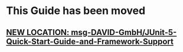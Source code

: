 # This Guide has been moved

## [NEW LOCATION: msg-DAVID-GmbH/JUnit-5-Quick-Start-Guide-and-Framework-Support](https://github.com/msg-DAVID-GmbH/JUnit-5-Quick-Start-Guide-and-Framework-Support)
